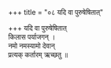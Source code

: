 +++
title = "०८ यदि वा पुरुषेषितात्"

+++
यदि वा पुरुषेषितात्  
किलास पर्याजगन् ।  
नमो नमस्यामो देवान्  
प्रत्यक् कर्तारम् ऋच्छतु ॥